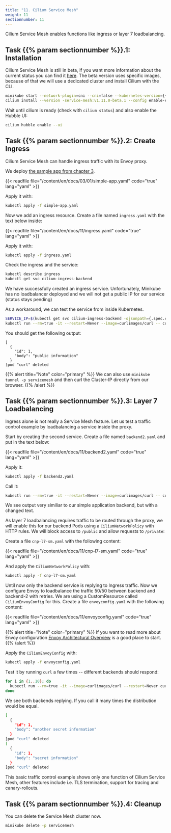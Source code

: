 ```yaml
---
title: "11. Cilium Service Mesh"
weight: 11
sectionnumber: 11
---
```

Cilium Service Mesh enables functions like ingress or layer 7 loadbalancing.


## Task {{% param sectionnumber %}}.1: Installation

Cilium Service Mesh is still in beta, if you want more information about the current status you can find it [here](https://github.com/cilium/cilium-service-mesh-beta). The beta version uses specific images, because of that we will use a dedicated cluster and install Cilium with the CLI.


```bash
minikube start --network-plugin=cni --cni=false --kubernetes-version={{% param "kubernetesVersion" %}} -p servicemesh
cilium install --version -service-mesh:v1.11.0-beta.1 --config enable-envoy-config=true --kube-proxy-replacement=probe
```

Wait until cilium is ready (check with `cilium status`) and also enable the Hubble UI:

```bash
cilium hubble enable --ui 
```


## Task {{% param sectionnumber %}}.2: Create Ingress

Cilium Service Mesh can handle ingress traffic with its Envoy proxy.


We deploy [the sample app from chapter 3](https://cilium-basics-pr-109.training.acend.ch/docs/03/01/#task-311-install-the-hubble-cli).


{{< readfile file="/content/en/docs/03/01/simple-app.yaml" code="true" lang="yaml" >}}

Apply it with:

```bash
kubectl apply -f simple-app.yaml
```

Now we add an ingress resource. Create a file named `ingress.yaml` with the text below inside:

{{< readfile file="/content/en/docs/11/ingress.yaml" code="true" lang="yaml" >}}

Apply it with:

```bash
kubectl apply -f ingress.yaml
```

Check the ingress and the service:

```bash
kubectl describe ingress
kubectl get svc cilium-ingress-backend
```
We have successfully created an ingress service. Unfortunately, Minikube has no loadbalancer deployed and we will not get a public IP for our service (status stays pending)

As a workaround, we can test the service from inside Kubernetes.

```bash
SERVICE_IP=$(kubectl get svc cilium-ingress-backend -ojsonpath={.spec.clusterIP})
kubectl run --rm=true -it --restart=Never --image=curlimages/curl -- curl http://${SERVICE_IP}/public
```

You should get the following output:

```
[
  {
    "id": 1,
    "body": "public information"
  }
]pod "curl" deleted
```
{{% alert title="Note" color="primary" %}}
We can also use `minikube tunnel -p servicemesh` and then curl the Cluster-IP directly from our browser.
{{% /alert %}}


## Task {{% param sectionnumber %}}.3: Layer 7 Loadbalancing

Ingress alone is not really a Service Mesh feature. Let us test a traffic control example by loadbalancing a service inside the proxy.

Start by creating the second service. Create a file named `backend2.yaml` and put in the text below:

{{< readfile file="/content/en/docs/11/backend2.yaml" code="true" lang="yaml" >}}

Apply it:
```bash
kubectl apply -f backend2.yaml
```

Call it:
```bash
kubectl run --rm=true -it --restart=Never --image=curlimages/curl -- curl --connect-timeout 3 http://backend-2:8080/public
```

We see output very similiar to our simple application backend, but with a changed text.

As layer 7 loadbalancing requires traffic to be routed through the proxy, we will enable this for our backend Pods using a `CiliumNetworkPolicy` with HTTP rules. We will block access to `/public` and allow requests to `/private`:

Create a file `cnp-l7-sm.yaml` with the following content:

{{< readfile file="/content/en/docs/11/cnp-l7-sm.yaml" code="true" lang="yaml" >}}

And apply the `CiliumNetworkPolicy` with:

```bash
kubectl apply -f cnp-l7-sm.yaml
```

Until now only the backend service is replying to Ingress traffic. Now we configure Envoy to loadbalance the traffic 50/50 between backend and backend-2 with retries.
We are using a CustomResource called `CiliumEnvoyConfig` for this. Create a file `envoyconfig.yaml` with the following content:

{{< readfile file="/content/en/docs/11/envoyconfig.yaml" code="true" lang="yaml" >}}

{{% alert title="Note" color="primary" %}}
If you want to read more about Envoy configuration [Envoy Architectural Overview](https://www.envoyproxy.io/docs/envoy/latest/intro/arch_overview/http/http) is a good place to start.
{{% /alert %}}

Apply the `CiliumEnvoyConfig` with:

```bash
kubectl apply -f envoyconfig.yaml
```

Test it by running `curl` a few times -- different backends should respond:

```bash
for i in {1..10}; do
  kubectl run --rm=true -it --image=curlimages/curl --restart=Never curl -- curl  http://backend:8080/private
done
```

We see both backends replying. If you call it many times the distribution would be equal.

```bash
[                                                                                                                               [10/1834]
  {                                                                                                                                      
    "id": 1,                                                                                                                             
    "body": "another secret information"                                                                                                 
  }                                                                                                                                      
]pod "curl" deleted                                                                                                                      
[                                                                                                                                        
  {                                                                                                                                      
    "id": 1,                                                                                                                             
    "body": "secret information"                                                                                                         
  }                                                                                                                                      
]pod "curl" deleted
```
This basic traffic control example shows only one function of Cilium Service Mesh, other features include i.e. TLS termination, support for tracing and canary-rollouts.


## Task {{% param sectionnumber %}}.4: Cleanup

You can delete the Service Mesh cluster now.

```bash
minikube delete -p servicemesh
```

